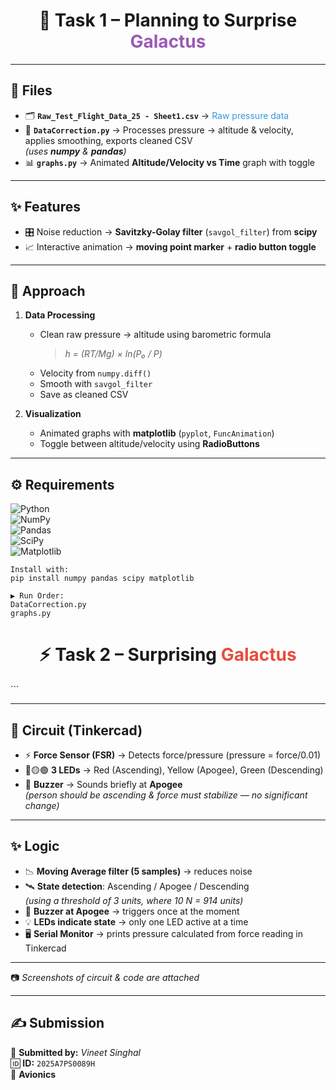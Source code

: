 <h1 align="center">🚀 Task 1 – Planning to Surprise <span style="color:#9b59b6;">Galactus</span></h1>

---

## 📂 Files
- 🗂️ **`Raw_Test_Flight_Data_25 - Sheet1.csv`** → <span style="color:#3498db;">Raw pressure data</span>  
- 🐍 **`DataCorrection.py`** → Processes pressure → altitude & velocity, applies smoothing, exports cleaned CSV  
   *(uses **numpy** & **pandas**)*  
- 📊 **`graphs.py`** → Animated **Altitude/Velocity vs Time** graph with toggle  

---

## ✨ Features
- 🎛️ Noise reduction → **Savitzky-Golay filter** (`savgol_filter`) from **scipy**  
- 📈 Interactive animation → **moving point marker** + **radio button toggle**  

---

## 🔎 Approach
1. **Data Processing**  
   - Clean raw pressure → altitude using barometric formula  
     > *h = (RT/Mg) × ln(P₀ / P)*  
   - Velocity from `numpy.diff()`  
   - Smooth with `savgol_filter`  
   - Save as cleaned CSV  

2. **Visualization**  
   - Animated graphs with **matplotlib** (`pyplot`, `FuncAnimation`)  
   - Toggle between altitude/velocity using **RadioButtons**  

---

## ⚙️ Requirements

![Python](https://img.shields.io/badge/Python-3.9%2B-blue?logo=python&logoColor=white)  
![NumPy](https://img.shields.io/badge/numpy-lightgrey?logo=numpy)  
![Pandas](https://img.shields.io/badge/pandas-black?logo=pandas)  
![SciPy](https://img.shields.io/badge/scipy-orange?logo=scipy)  
![Matplotlib](https://img.shields.io/badge/matplotlib-blueviolet?logo=plotly)  

```
Install with:
pip install numpy pandas scipy matplotlib

▶️ Run Order:
DataCorrection.py
graphs.py
```

<h1 align="center">⚡ Task 2 – Surprising <span style="color:#e74c3c;">Galactus</span></h1>```

---

## 📂 Circuit (Tinkercad)
- ⚡ **Force Sensor (FSR)** → Detects force/pressure  (pressure = force/0.01)
- 🔴🟡🟢 **3 LEDs** → Red (Ascending), Yellow (Apogee), Green (Descending)  
- 🔔 **Buzzer** → Sounds briefly at **Apogee**  
   *(person should be ascending & force must stabilize — no significant change)*  

---

## ✨ Logic
- 📉 **Moving Average filter (5 samples)** → reduces noise  
- 🛰️ **State detection**: Ascending / Apogee / Descending  
   *(using a threshold of 3 units, where 10 N = 914 units)*  
- 🔔 **Buzzer at Apogee** → triggers once at the moment  
- 💡 **LEDs indicate state** → only one LED active at a time  
- 🖥️ **Serial Monitor** → prints pressure calculated from force reading in Tinkercad  

---

📷 *Screenshots of circuit & code are attached*  

---

## ✍️ Submission
📌 **Submitted by:** *Vineet Singhal*  
🆔 **ID:** `2025A7PS0089H`  
📡 **Avionics**

